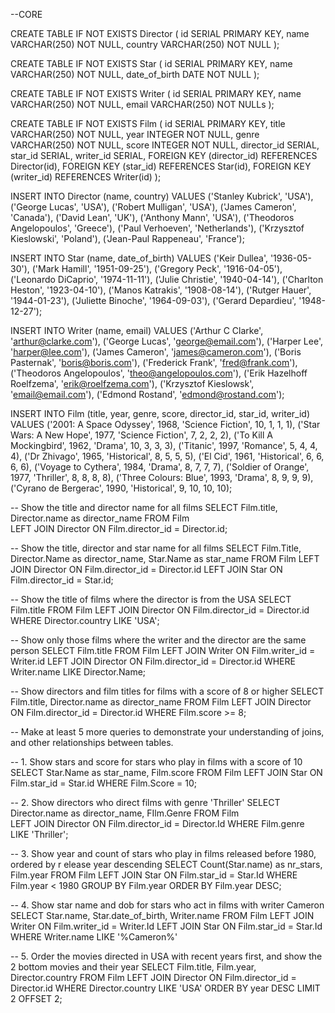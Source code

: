 --CORE


CREATE TABLE IF NOT EXISTS Director (
	id SERIAL PRIMARY KEY,
	name VARCHAR(250) NOT NULL,
	country VARCHAR(250) NOT NULL
);


CREATE TABLE IF NOT EXISTS Star (
	id SERIAL PRIMARY KEY,
	name VARCHAR(250) NOT NULL,
	date_of_birth DATE NOT NULL
);


CREATE TABLE IF NOT EXISTS Writer (
	id SERIAL PRIMARY KEY,
	name VARCHAR(250) NOT NULL,
	email VARCHAR(250) NOT NULLs
);


CREATE TABLE IF NOT EXISTS Film (
	id SERIAL PRIMARY KEY,
	title VARCHAR(250) NOT NULL,
	year INTEGER NOT NULL,
	genre VARCHAR(250) NOT NULL,
	score INTEGER NOT NULL,
	director_id SERIAL,
	star_id SERIAL,
	writer_id SERIAL,
	FOREIGN KEY (director_id) REFERENCES Director(id),
	FOREIGN KEY (star_id) REFERENCES Star(id),
	FOREIGN KEY (writer_id) REFERENCES Writer(id)
);


INSERT INTO Director 
	(name, country)
VALUES
	('Stanley Kubrick', 'USA'),
    ('George Lucas', 'USA'),
    ('Robert Mulligan', 'USA'),
    ('James Cameron', 'Canada'),
    ('David Lean', 'UK'),
    ('Anthony Mann', 'USA'),
    ('Theodoros Angelopoulos', 'Greece'),
    ('Paul Verhoeven', 'Netherlands'),
    ('Krzysztof Kieslowski', 'Poland'),
    ('Jean-Paul Rappeneau', 'France');


INSERT INTO Star
	(name, date_of_birth)
VALUES 
	('Keir Dullea', '1936-05-30'),
	('Mark Hamill', '1951-09-25'),
	('Gregory Peck', '1916-04-05'),
	('Leonardo DiCaprio', '1974-11-11'),
	('Julie Christie', '1940-04-14'),
	('Charlton Heston', '1923-04-10'),
	('Manos Katrakis', '1908-08-14'),
	('Rutger Hauer', '1944-01-23'),
	('Juliette Binoche', '1964-09-03'),
	('Gerard Depardieu', '1948-12-27');


INSERT INTO Writer 
	(name, email) 
VALUES
	('Arthur C Clarke', 'arthur@clarke.com'),
	('George Lucas', 'george@email.com'),
	('Harper Lee', 'harper@lee.com'),
	('James Cameron', 'james@cameron.com'),
	('Boris Pasternak', 'boris@boris.com'),
	('Frederick Frank', 'fred@frank.com'),
	('Theodoros Angelopoulos', 'theo@angelopoulos.com'),
	('Erik Hazelhoff Roelfzema', 'erik@roelfzema.com'),
	('Krzysztof Kieslowsk', 'email@email.com'),
	('Edmond Rostand', 'edmond@rostand.com');


INSERT INTO Film (title, year, genre, score, director_id, star_id, writer_id) VALUES
    ('2001: A Space Odyssey', 1968, 'Science Fiction', 10, 1, 1, 1),
    ('Star Wars: A New Hope', 1977, 'Science Fiction', 7, 2, 2, 2),
    ('To Kill A Mockingbird', 1962, 'Drama', 10, 3, 3, 3),
    ('Titanic', 1997, 'Romance', 5, 4, 4, 4),
    ('Dr Zhivago', 1965, 'Historical', 8, 5, 5, 5),
    ('El Cid', 1961, 'Historical', 6, 6, 6, 6),
    ('Voyage to Cythera', 1984, 'Drama', 8, 7, 7, 7),
    ('Soldier of Orange', 1977, 'Thriller', 8, 8, 8, 8),
    ('Three Colours: Blue', 1993, 'Drama', 8, 9, 9, 9),
    ('Cyrano de Bergerac', 1990, 'Historical', 9, 10, 10, 10);


-- Show the title and director name for all films
SELECT Film.title, Director.name as director_name
FROM Film  
LEFT JOIN Director ON Film.director_id = Director.id;


-- Show the title, director and star name for all films
SELECT Film.Title, Director.Name as director_name, Star.Name as star_name
FROM Film
LEFT JOIN Director ON Film.director_id = Director.id
LEFT JOIN Star ON Film.director_id = Star.id;


-- Show the title of films where the director is from the USA
SELECT Film.title
FROM Film
LEFT JOIN Director ON Film.director_id = Director.id
WHERE Director.country LIKE 'USA';


-- Show only those films where the writer and the director are the same person
SELECT Film.title
FROM Film
LEFT JOIN Writer ON Film.writer_id = Writer.id
LEFT JOIN Director ON Film.director_id = Director.id
WHERE Writer.name LIKE Director.Name;


-- Show directors and film titles for films with a score of 8 or higher
SELECT Film.title, Director.name as director_name
FROM Film
LEFT JOIN Director ON Film.director_id = Director.id
WHERE Film.score >= 8;


-- Make at least 5 more queries to demonstrate your understanding of joins, and other relationships between tables.

-- 1. Show stars and score for stars who play in films with a score of 10
SELECT Star.Name as star_name, Film.score
FROM Film
LEFT JOIN Star ON Film.star_id = Star.id
WHERE Film.Score = 10;

-- 2. Show directors who direct films with genre 'Thriller'
SELECT Director.name as director_name, FIlm.Genre
FROM Film	
LEFT JOIN Director ON Film.director_id = Director.Id
WHERE Film.genre LIKE 'Thriller';


-- 3. Show year and count of stars who play in films released before 1980, ordered by r elease year descending
SELECT Count(Star.name) as nr_stars, Film.year
FROM Film 
LEFT JOIN Star ON Film.star_id = Star.Id
WHERE Film.year < 1980 
GROUP BY Film.year
ORDER BY Film.year DESC;

-- 4. Show star name and dob for stars who act in films with writer Cameron
SELECT Star.name, Star.date_of_birth, Writer.name
FROM Film
LEFT JOIN Writer ON Film.writer_id = Writer.Id
LEFT JOIN Star ON Film.star_id = Star.Id
WHERE Writer.name LIKE '%Cameron%'

-- 5. Order the movies directed in USA with recent years first, and show the 2 bottom movies and their year
SELECT Film.title, Film.year, Director.country
FROM Film
LEFT JOIN Director ON Film.director_id = Director.id
WHERE Director.country LIKE 'USA'
ORDER BY year DESC
LIMIT 2 OFFSET 2;













